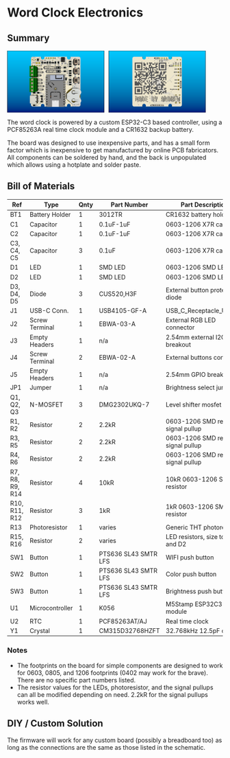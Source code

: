 # Word Clock Electronics

## Summary

<div style="display: flex; gap: 10px;">
  <img src="ESP32C3_WordClock_Top.png" alt="Controller Front" width="45%" />
  <img src="ESP32C3_WordClock_Bottom.png" alt="Controller Back" width="45%" />
</div>

The word clock is powered by a custom ESP32-C3 based controller, using a PCF85263A real time clock module and a CR1632 backup battery.

The board was designed to use inexpensive parts, and has a small form factor which is inexpensive to get manufactured by online PCB fabricators. All components can be soldered by hand, and the back is unpopulated which allows using a hotplate and solder paste.

## Bill of Materials

| Ref              | Type            | Qnty | Part Number          | Part Description                      | Supplier                                                                                                  |
| ---------------- | --------------- | ---- | -------------------- | ------------------------------------- | ----------------------------------------------------------------------------------------------------------|
| BT1              | Battery Holder  | 1    | 3012TR               | CR1632 battery holder                 | [Digikey](https://www.digikey.ca/en/products/detail/keystone-electronics/3012TR/1978698)                  |
| C1               | Capacitor       | 1    | 0.1uF-1uF            | 0603-1206 X7R capacitor               |                                                                                                           |
| C2               | Capacitor       | 1    | 0.1uF-1uF            | 0603-1206 X7R capacitor               |                                                                                                           |
| C3, C4, C5       | Capacitor       | 3    | 0.1uF                | 0603-1206 X7R capacitor               |                                                                                                           |
| D1               | LED             | 1    | SMD LED              | 0603-1206 SMD LED                     |                                                                                                           |
| D2               | LED             | 1    | SMD LED              | 0603-1206 SMD LED                     |                                                                                                           |
| D3, D4, D5       | Diode           | 3    | CUS520,H3F           | External button protection diode      | [Digikey](https://www.digikey.ca/en/products/detail/toshiba-semiconductor-and-storage/CUS520-H3F/5114303) |
| J1               | USB-C Conn.     | 1    | USB4105-GF-A         | USB_C_Receptacle_USB2.0               | [Digikey](https://www.digikey.ca/en/products/detail/gct/USB4105-GF-A/11198441)                            |
| J2               | Screw Terminal  | 1    | EBWA-03-A            | External RGB LED connector            | [Digikey](https://www.digikey.ca/en/products/detail/adam-tech/EBWA-03-A/9830974)                          |
| J3               | Empty Headers   | 1    | n/a                  | 2.54mm external I2C breakout          |                                                                                                           |
| J4               | Screw Terminal  | 2    | EBWA-02-A            | External buttons connector            | [Digikey](https://www.digikey.ca/en/products/detail/adam-tech/EBWA-02-A/9830631)                          |
| J5               | Empty Headers   | 1    | n/a                  | 2.54mm GPIO breakout                  |                                                                                                           |
| JP1              | Jumper          | 1    | n/a                  | Brightness select jumper              |                                                                                                           |
| Q1, Q2, Q3       | N-MOSFET        | 3    | DMG2302UKQ-7         | Level shifter mosfet                  | [Digikey](https://www.digikey.ca/en/products/detail/diodes-incorporated/DMG2302UKQ-7/9769911)             |
| R1, R2           | Resistor        | 2    | 2.2kR                | 0603-1206 SMD resistor, signal pullup |                                                                                                           |
| R3, R5           | Resistor        | 2    | 2.2kR                | 0603-1206 SMD resistor, signal pullup |                                                                                                           |
| R4, R6           | Resistor        | 2    | 2.2kR                | 0603-1206 SMD resistor, signal pullup |                                                                                                           |
| R7, R8, R9, R14  | Resistor        | 4    | 10kR                 | 10kR 0603-1206 SMD resistor           |                                                                                                           |
| R10, R11, R12    | Resistor        | 3    | 1kR                  | 1kR 0603-1206 SMD resistor            |                                                                                                           |
| R13              | Photoresistor   | 1    | varies               | Generic THT photoresistor             |                                                                                                           |
| R15, R16         | Resistor        | 2    | varies               | LED resistors, size to D1 and D2      |                                                                                                           |
| SW1              | Button          | 1    | PTS636 SL43 SMTR LFS | WIFI push button                      | [Digikey](https://www.digikey.ca/en/products/detail/c-k/PTS636-SL43-SMTR-LFS/10071722)                    |
| SW2              | Button          | 1    | PTS636 SL43 SMTR LFS | Color push button                     | [Digikey](https://www.digikey.ca/en/products/detail/c-k/PTS636-SL43-SMTR-LFS/10071723)                    |
| SW3              | Button          | 1    | PTS636 SL43 SMTR LFS | Brightness push button                | [Digikey](https://www.digikey.ca/en/products/detail/c-k/PTS636-SL43-SMTR-LFS/10071722)                    |
| U1               | Microcontroller | 1    | K056                 | M5Stamp ESP32C3 module                | [Digikey](https://www.digikey.ca/en/products/detail/m5stack-technology-co-ltd/K056/15667527)              |
| U2               | RTC             | 1    | PCF85263AT/AJ        | Real time clock                       | [Digikey](https://www.digikey.ca/en/products/detail/nxp-usa-inc/PCF85263AT-AJ/5170041)                    |
| Y1               | Crystal         | 1    | CM315D32768HZFT      | 32.768kHz 12.5pF crystal              | [Digikey](https://www.digikey.ca/en/products/detail/citizen-finedevice-co-ltd/CM315D32768HZFT/5970266)    |

### Notes

- The footprints on the board for simple components are designed to work for 0603, 0805, and 1206 footprints (0402 may work for the brave). There are no specific part numbers listed.
- The resistor values for the LEDs, photoresistor, and the signal pullups can all be modified depending on need. 2.2kR for the signal pullups works well.

## DIY / Custom Solution

The firmware will work for any custom board (possibly a breadboard too) as long as the connections are the same as those listed in the schematic.

